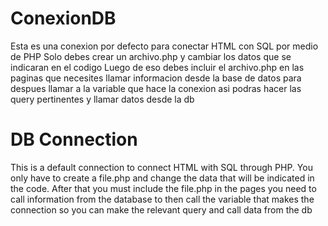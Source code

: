 # ConexionDB
Esta es una conexion por defecto para conectar HTML con SQL por medio de PHP
Solo debes crear un archivo.php y cambiar los datos que se indicaran en el codigo
Luego de eso debes incluir el archivo.php en las paginas que necesites llamar informacion desde la base de datos
para despues llamar a la variable que hace la conexion asi podras hacer las query pertinentes y llamar datos desde la db

# DB Connection
This is a default connection to connect HTML with SQL through PHP. You only have to create a file.php and change the data that will be indicated in the code. After that you must include the file.php in the pages you need to call information from the database to then call the variable that makes the connection so you can make the relevant query and call data from the db
